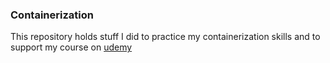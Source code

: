 ### Containerization

This repository holds stuff I did to practice my containerization skills and to support my course on [udemy](https://www.udemy.com/kubernetes-the-definitive-guide)


